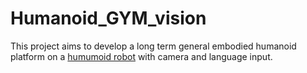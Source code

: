 # Humanoid_GYM_vision

This project aims to develop a long term general embodied humanoid platform on a [humumoid robot](https://github.com/roboterax/humanoid-gym) with camera and language input.

